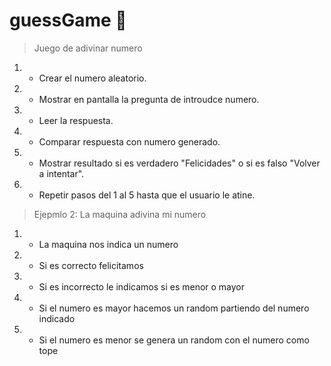 # guessGame 👀
>Juego de adivinar numero
 1. - Crear el numero aleatorio.
 2. - Mostrar en pantalla la pregunta de introudce numero.
 3. - Leer la respuesta.
 4. - Comparar respuesta con numero generado.
 5. - Mostrar resultado si es verdadero "Felicidades" o si es falso "Volver a intentar".
 6. - Repetir pasos del 1 al 5 hasta que el usuario le atine.

 >Ejepmlo 2: La maquina adivina mi numero
 1. - La maquina nos indica un numero
 2. - Si es correcto felicitamos
 3. - Si es incorrecto le indicamos si es menor o mayor
 4. - Si el numero es mayor hacemos un random partiendo del numero indicado
 5. - Si el numero es menor se genera un random con el numero como tope